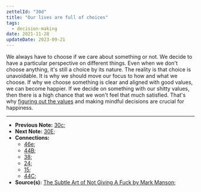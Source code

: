 ```yaml
---
zettelId: "30d"
title: "Our lives are full of choices"
tags:
  - decision-making
date: 2021-11-28
updateDate: 2023-09-21
---
```


We always have to choose if we care about something or not. We decide to have a particular perspective on different things. Even when we don't choose anything, it's still a choice by its nature. The reality is that choice is unavoidable. It is why we should move our focus to how and what we choose. If why we choose something is clear and aligned with good values, we can become happier. If we decide on something with our shitty values, then there is a high chance that we won't feel that much satisfied. That's why [figuring out the values](/notes/30c/) and making mindful decisions are crucial for happiness.

---

- **Previous Note:** [30c](/notes/30c/);
- **Next Note:** [30E](/notes/30e/);
- **Connections:**
  - [46e](/notes/46e/);
  - [44B](/notes/44b/);
  - [38](/notes/38/);
  - [24](/notes/24/);
  - [15](/notes/15/);
  - [44C](/notes/44c/);
- **Source(s):** [The Subtle Art of Not Giving A Fuck by Mark Manson](/the-subtle-art-of-not-giving-a-fuck-by-mark-manson-book-summary-review-and-notes/);
